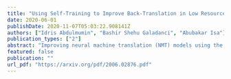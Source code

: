 ```yaml
---
title: "Using Self-Training to Improve Back-Translation in Low Resource Neural Machine Translation"
date: 2020-06-01
publishDate: 2020-11-07T05:03:22.908141Z
authors: ["Idris Abdulmumin", "Bashir Shehu Galadanci", "Abubakar Isa"]
publication_types: ["2"]
abstract: "Improving neural machine translation (NMT) models using the back-translations of the monolingual target data (synthetic parallel data) is currently the state-of-the-art approach for training improved translation systems. The quality of the backward system - which is trained on the available parallel data and used for the back-translation - has been shown in many studies to affect the performance of the final NMT model. In low resource conditions, the available parallel data is usually not enough to train a backward model that can produce the qualitative synthetic data needed to train a standard translation model. This work proposes a self-training strategy where the output of the backward model is used to improve the model itself through the forward translation technique. The technique was shown to improve baseline low resource IWSLT'14 English-German and IWSLT'15 English-Vietnamese backward translation models by 11.06 and 1.5 BLEUs respectively. The synthetic data generated by the improved English-German backward model was used to train a forward model which out-performed another forward model trained using standard back-translation by 2.7 BLEU."
featured: false
publication: ""
url_pdf: "https://arxiv.org/pdf/2006.02876.pdf"
---
```


